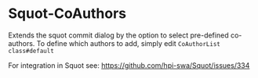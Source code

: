 # Squot-CoAuthors
Extends the squot commit dialog by the option to select pre-defined co-authors.
To define which authors to add, simply edit `CoAuthorList class#default`

For integration in Squot see: https://github.com/hpi-swa/Squot/issues/334
